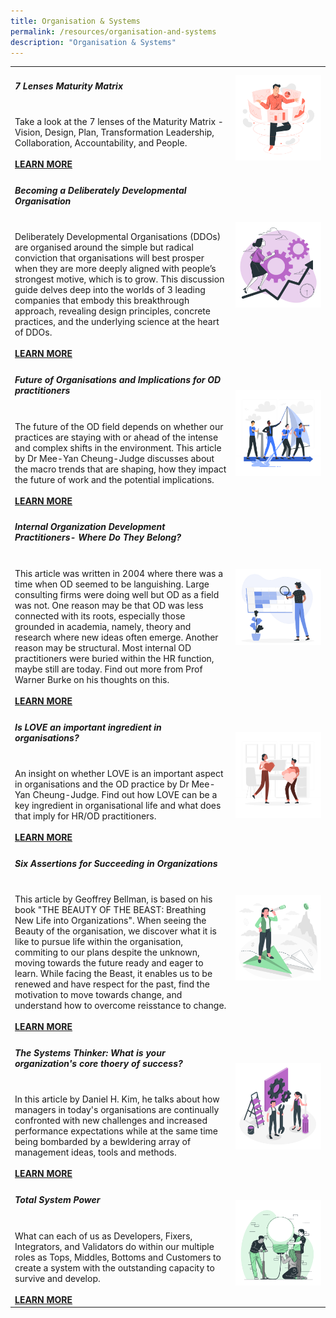```yaml
---
title: Organisation & Systems
permalink: /resources/organisation-and-systems
description: "Organisation & Systems"
---
```

<table><col width="70%"><col width="30%">

<tr><td><h5><b>7 Lenses Maturity Matrix </b> </h5><br>
Take a look at the 7 lenses of the Maturity Matrix - Vision, Design, Plan, Transformation Leadership, Collaboration, Accountability, and People. <br><br><a href ="https://go.gov.sg/matrixmaturity"><b>LEARN MORE</b></a></td> <td><img src="/images/datamodel.jpg"></td></tr>
  
<tr><td><h5><b>Becoming a Deliberately Developmental Organisation </b> </h5><br>
Deliberately Developmental Organisations (DDOs) are organised around the simple but radical conviction that organisations will best prosper when they are more deeply aligned with people’s strongest motive, which is to grow. This discussion guide delves deep into the worlds of 3 leading companies that embody this breakthrough approach, revealing design principles, concrete practices, and the underlying science at the heart of DDOs. <br><br><a href ="https://go.gov.sg/ddo"><b>LEARN MORE</b></a></td> <td><img src="/images/self3.jpg"></td></tr>
  
<tr><td><h5><b>Future of Organisations and Implications for OD practitioners </b> </h5><br>
The future of the OD field depends on whether our practices are staying with or ahead of the intense and complex shifts in the environment. This article by Dr Mee-Yan Cheung-Judge discusses about the macro trends that are shaping, how they impact the future of work and the potential implications. <br><br><a href ="https://go.gov.sg/futureorg"><b>LEARN MORE</b></a></td> <td><img src="/images/team9.jpg"></td></tr>
  
<tr><td><h5><b>Internal Organization Development Practitioners- Where Do They Belong? </b> </h5><br>
This article was written in 2004 where there was a time when OD seemed to be languishing. Large consulting firms were doing well but OD as a field was not. One reason may be that OD was less connected with its roots, especially those grounded in academia, namely, theory and research where new ideas often emerge. Another reason may be structural. Most internal OD practitioners were buried within the HR function, maybe still are today. Find out more from Prof Warner Burke on his thoughts on this. <br><br><a href ="https://go.gov.sg/whereodbelong"><b>LEARN MORE</b></a></td> <td><img src="/images/roles.jpg"></td></tr>
  
<tr><td><h5><b>Is LOVE an important ingredient in organisations? </b> </h5><br>
An insight on whether LOVE is an important aspect in organisations and the OD practice by Dr Mee-Yan Cheung-Judge. Find out how LOVE can be a key ingredient in organisational life and what does that imply for HR/OD practitioners. <br><br><a href ="https://go.gov.sg/loveorg"><b>LEARN MORE</b></a></td> <td><img src="/images/love.jpg"></td></tr>
  
<tr><td><h5><b>Six Assertions for Succeeding in Organizations </b> </h5><br>
This article by Geoffrey Bellman, is based on his book "THE BEAUTY OF THE BEAST: Breathing New Life into Organizations". When seeing the Beauty of the organisation, we discover what it is like to pursue life within the organisation, commiting to our plans despite the unknown, moving towards the future ready and eager to learn. While facing the Beast, it enables us to be renewed and have respect for the past, find the motivation to move towards change, and understand how to overcome reisstance to change. <br><br><a href ="https://go.gov.sg/sixassertions  "><b>LEARN MORE</b></a></td> <td><img src="/images/future.jpg"></td></tr>
  
  <tr><td><h5><b>The Systems Thinker: What is your organization's core thoery of success? </b> </h5><br>
In this article by Daniel H. Kim, he talks about how managers in today's organisations are continually confronted with new challenges and increased performance expectations while at the same time being bombarded by a bewldering array of management ideas, tools and methods. <br><br><a href ="https://go.gov.sg/systemthinker"><b>LEARN MORE</b></a></td> <td><img src="/images/toolkit1.jpg"></td></tr>
  
  <tr><td><h5><b>Total System Power </b> </h5><br>
What can each of us as Developers, Fixers, Integrators, and Validators do within our multiple roles as Tops, Middles, Bottoms and Customers to create a system with the outstanding capacity to survive and develop. <br><br><a href ="https://go.gov.sg/systempower"><b>LEARN MORE</b></a></td> <td><img src="/images/lightbulb1.jpg"></td></tr>
